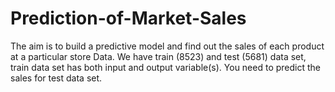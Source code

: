 # Prediction-of-Market-Sales
The aim is to build a predictive model and find out the sales of each product at a particular store
Data.
We have train (8523) and test (5681) data set, train data set has both input and output variable(s). You need to predict the sales for test data set.

 

